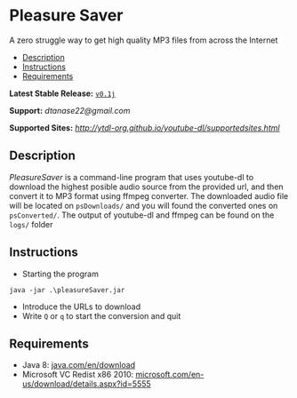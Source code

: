 # Pleasure Saver

A zero struggle way to get high quality MP3 files from across the Internet

- [Description](#Description)
- [Instructions](#Instructions)
- [Requirements](#Requirements)



**Latest Stable Release:** [`v0.1j`](https://github.com/exore13/pleasureSaver/raw/master/builds/v0.1j/Release%20v0.1j.7z)

**Support:**  _dtanase22@gmail.com_

**Supported Sites:** _http://ytdl-org.github.io/youtube-dl/supportedsites.html_

## Description

_PleasureSaver_ is a command-line program that uses youtube-dl to download the highest posible audio source from the provided url, and then convert it to MP3 format using ffmpeg converter. 
The downloaded audio file will be located on `psDownloads/` and you will found the converted ones on `psConverted/`.
The output of youtube-dl and ffmpeg can be found on the `logs/` folder

## Instructions

- Starting the program

```
java -jar .\pleasureSaver.jar
```

- Introduce the URLs to download
- Write `Q` or `q` to start the conversion and quit

## Requirements
- Java 8: [java.com/en/download](https://java.com/en/download/)
- Microsoft VC Redist x86 2010: [microsoft.com/en-us/download/details.aspx?id=5555](https://www.microsoft.com/en-us/download/details.aspx?id=5555)
